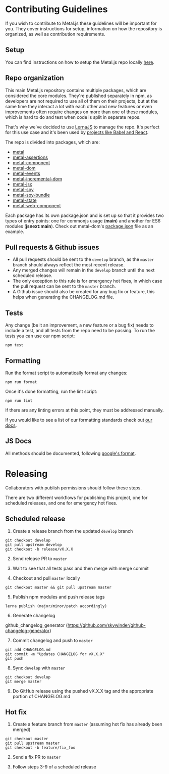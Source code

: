 # Contributing Guidelines

If you wish to contribute to Metal.js these guidelines will be important for
you. They cover instructions for setup, information on how the repository is
organized, as well as contribution requirements.

## Setup

You can find instructions on how to setup the Metal.js repo locally
[here](README.md#setup).

## Repo organization

This main Metal.js repository contains multiple packages, which are considered
the core modules. They're published separately in npm, as developers are not
required to use all of them on their projects, but at the same time they
interact a lot with each other and new features or even improvements often
require changes on more than one of these modules, which is hard to do and
test when code is split in separate repos.

That's why we've decided to use [LernaJS](https://lernajs.io/) to manage the
repo. It's perfect for this use case and it's been used by
[projects like Babel and React](https://lernajs.io/#users).

The repo is divided into packages, which are:
* [metal](http://npmjs.com/package/metal)
* [metal-assertions](http://npmjs.com/package/metal-assertions)
* [metal-component](http://npmjs.com/package/metal-component)
* [metal-dom](http://npmjs.com/package/metal-dom)
* [metal-events](http://npmjs.com/package/metal-events)
* [metal-incremental-dom](http://npmjs.com/package/metal-incremental-dom)
* [metal-jsx](http://npmjs.com/package/metal-jsx)
* [metal-soy](http://npmjs.com/package/metal-soy)
* [metal-soy-bundle](http://npmjs.com/package/metal-soy-bundle)
* [metal-state](http://npmjs.com/package/metal-state)
* [metal-web-component](http://npmjs.com/package/metal-web-component)

Each package has its own package.json and is set up so that it provides two
types of entry points: one for commonjs usage (**main**) and another for ES6
modules (**jsnext:main**). Check out metal-dom's
[package.json](packages/metal-dom/package.json#L11) file as an example.

## Pull requests & Github issues

* All pull requests should be sent to the `develop` branch, as the `master`
branch should always reflect the most recent release.
* Any merged changes will remain in the `develop` branch until the next
scheduled release.
* The only exception to this rule is for emergency hot fixes, in which case the
pull request can be sent to the `master` branch.
* A Github issue should also be created for any bug fix or feature, this helps
when generating the CHANGELOG.md file.

## Tests

Any change (be it an improvement, a new feature or a bug fix) needs to include
a test, and all tests from the repo need to be passing. To run the tests you
can use our npm script:

```
npm test
```

## Formatting

Run the format script to automatically format any changes:

```
npm run format
```

Once it's done formatting, run the lint script:

```
npm run lint
```

If there are any linting errors at this point, they must be addressed manually.

If you would like to see a list of our formatting standards check
out [our docs](https://hosting-liferayfrontendguidelines.wedeploy.io/).

## JS Docs

All methods should be documented, following [google's format](https://github.com/google/closure-compiler/wiki/Annotating-JavaScript-for-the-Closure-Compiler).

# Releasing

Collaborators with publish permissions should follow these steps.

There are two different workflows for publishing this project, one for scheduled
releases, and one for emergency hot fixes.

## Scheduled release

1. Create a release branch from the updated `develop` branch

```
git checkout develop
git pull upstream develop
git checkout -b release/vX.X.X
```

2. Send release PR to `master`

3. Wait to see that all tests pass and then merge with merge commit

4. Checkout and pull `master` locally

```
git checkout master && git pull upstream master
```

5. Publish npm modules and push release tags

```
lerna publish (major/minor/patch accordingly)
```

6. Generate changelog

github_changelog_generator (https://github.com/skywinder/github-changelog-generator)

7. Commit changelog and push to `master`

```
git add CHANGELOG.md
git commit -m "Updates CHANGELOG for vX.X.X"
git push
```

8. Sync `develop` with `master`

```
git checkout develop
git merge master
```

9. Do GitHub release using the pushed vX.X.X tag and the appropriate portion of
CHANGELOG.md

## Hot fix

1. Create a feature branch from `master` (assuming hot fix has already been
merged)

```
git checkout master
git pull upstream master
git checkout -b feature/fix_foo
```

2. Send a fix PR to `master`

3. Follow steps 3-9 of a scheduled release
